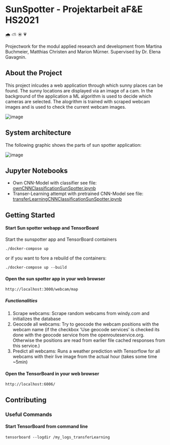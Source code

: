 # SunSpotter - Projektarbeit aF&E HS2021 
:cloud_with_rain: :partly_sunny: :sunny: :heartpulse:

Projectwork for the modul applied research and development from Martina Buchmeier, Matthias Christen and Marion Mürner.
Supervised by Dr. Elena Gavagnin.

## About the Project

This project inlcudes a web application through which sunny places can be found. The sunny locations are displayed via an image of a cam. In the background of the application a ML algorithm is used to decide which cameras are selected. The alogrithm is trained with scraped webcam images and is used to check the current webcam images. 

![image](https://github.com/ZHAW-WI-AFEII-Project-HS2021/afeII-hs2021-project-sunspotter/blob/main/drawings/mockup.JPG)

## System architecture

The following graphic shows the parts of sun spotter application:

![image](https://github.zhaw.ch/muon/ads-fs2021-project-sunspotter/blob/master/drawings/sunspotter-tech-integration.png)


## Jupyter Notebooks
* Own CNN-Model with classifier see file: [ownCNNClassificationSunSpotter.ipynb](https://github.zhaw.ch/muon/ads-fs2021-project-sunspotter/blob/master/code/jupyterNotebook/ownCNNClassificationSunSpotter.ipynb)
* Transer-Learning attempt with pretrained CNN-Model see file: [transferLearningCNNClassificationSunSpotter.ipynb](https://github.zhaw.ch/muon/ads-fs2021-project-sunspotter/blob/master/code/jupyterNotebook/transferLearningCNNClassificationSunSpotter.ipynb)

## Getting Started

#### Start Sun spotter webapp and TensorBoard

Start the sunspotter app and TensorBoard containers

```./docker-compose up```

or if you want to fore a rebuild of the containers:

```./docker-compose up --build```

#### Open the sun spotter app in your web browser

```http://localhost:3000/webcam/map```

##### Functionalities

1. Scrape webcams: Scrape random webcams from windy.com and initializes the database
2. Geocode all webcams: Try to geocode the webcam positions with the webcam name (if the checkbox 'Use geocode services' is checked its done with the geocode service from the openrouteservice.org. Otherwise the positions are read from earlier file cached responses from this service.)
3. Predict all webcams: Runs a weather prediction with Tensorflow for all webcams with their live image from the actual hour (takes some time ~5min)

#### Open the TensorBoard in your web browser

```http://localhost:6006/```

## Contributing
### Useful Commands
#### Start TensorBoard from command line

```tensorboard --logdir /my_logs_transferLearning```
